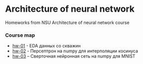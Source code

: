 # Architecture of neural network
Homeworks from NSU Architecture of neural network course

### Course map

* [hw-01](hw-01) - EDA данных со скважин
* [hw-02](hw-02) - Персептрон на numpy для интерполяции косинуса
* [hw-03](hw-03) – Сверточная нейронная сеть на numpy для MNIST